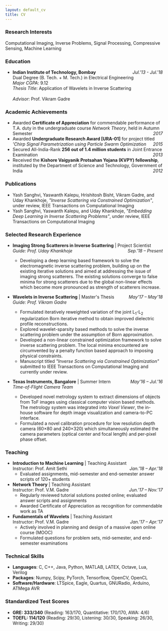 ```yaml
---
layout: default_cv
title: CV
---
```

### Research Interests
Computational Imaging, Inverse Problems, Signal Processing, Compressive Sensing, Machine Learning

### Education
* **Indian Institute of Technology, Bombay** <i style="float:right">Jul.'13 - Jul.'18</i><br>
	Dual Degree (B. Tech. + M. Tech.) in Electrical Engineering <br>
	_Major CGPA_: 9.12 <br>
	_Thesis Title_: Application of Wavelets in Inverse Scattering <br>	
	_Advisor_: Prof. Vikram Gadre

### Academic Achievements
* Awarded **Certificate of Appreciation** for commendable performance of T.A. duty in the undergraduate course _Network Theory_, held in Autumn Semester <i style="float:right">2017</i>
* Awarded **Undergraduate Research Award [URA-01]** for project titled _'Chirp Signal Parametrization using Particle Swarm Optimization_ <i style="float:right">2015</i>
* Secured All-India-Rank **256 out of 1.4 million students** in Joint Entrance Examination <i style="float:right">2013</i>
* Received the **Kishore Vaigyanik Protsahan Yojana (KVPY) fellowship**, instituted by the Department of Science and Technology, Government of India <i style="float:right">2012</i>

### Publications
* Yash Sanghvi, Yaswanth Kalepu, Hrishitosh Bisht, Vikram Gadre, and Uday Khankhoje, _"Inverse Scattering via Constrained Optimization"_, under review, IEEE Transactions on Computational Imaging
* Yash Sanghvi, Yaswanth Kalepu, and Uday Khankhoje, _"Embedding Deep Learning in Inverse Scattering Problems"_, under review, IEEE Transactions on Computational Imaging

### Selected Research Experience
* **Imaging Strong Scatterers in Inverse Scattering** | Project Scientist <i style="float:right"> Sep.'18 – Present</i><br> 
	_Guide: Prof. Uday Khankhoje_
	- Developing a deep learning based framework to solve the electromagnetic inverse scattering problem, building up on the existing iterative solutions and aimed at addressing the issue of imaging strong scatterers. The existing solutions converge to false minima for strong scatterers due to the global non-linear effects which become more pronounced as strength of scatterers increase. 

* **Wavelets in Inverse Scattering** | Master's Thesis <i style="float:right"> May'17 – May'18 </i><br>
	_Guide: Prof. Vikram Gadre_ <br>
	- Formulated iteratively reweighted variation of the joint L<sub>1</sub>-L<sub>2</sub> regularization Born iterative method to obtain improved dielectric profile reconstructions. <br>
	- Explored wavelet-sparsity based methods to solve the inverse scattering problem under the assumption of Born approximation. <br>
	- Developed a non-linear constrained optimization framework to solve inverse scattering problem. The local minima encountered are circumvented by a penalty function based approach to imposing physical constraints. <br>
	- Manuscript titled _"Inverse Scattering via Constrained Optimization"_ submitted to IEEE Transactions on Computational Imaging and currently under review.

* **Texas Instruments, Bangalore** | Summer Intern <i style="float:right">May’16 – Jul.’16</i><br>
	_Time-of-Flight Camera Team_  <br>
	- Developed novel metrology system to extract dimensions of objects from ToF images using classical computer vision based methods. The metrology system was integrated into _Voxel Viewer_, the in-house software for depth image visualization and camera-to-PC interface.<br>
	- Formulated a novel calibration procedure for low resolution depth camera (60×80 and 240×320) which simultaneously estimated the camera parameters (optical center and focal length) and per-pixel phase offset.

### Teaching
* **Introduction to Machine Learning** | Teaching Assistant  <br>
	Instructor: Prof. Amit Sethi <i style="float:right">Jan.’18 – Apr.’18</i><br>
	- Evaluated assignments, mid-semester and end-semester answer scripts of 120+ students
* **Network Theory** | Teaching Assistant <br> 
	Instructor: Prof. V.M. Gadre <i style="float:right">Jun.’17 – Nov.’17</i><br>
	- Regularly reviewed tutorial solutions posted online; evaluated answer scripts and assignments <br>
	- Awarded Certificate of Appreciation as recognition for commendable work as TA
* **Fundamentals of Wavelets** | Teaching Assistant<br>
	Instructor: Prof. V.M. Gadre <i style="float:right">Jan.’17 – Apr.’17</i><br>
	- Actively involved in planning and design of a massive open online course (MOOC)<br>
	- Formulated questions for problem sets, mid-semester, and end-semester examinations

### Technical Skills
* **Languages**: C, C++, Java, Python, MATLAB, LATEX, Octave, Lua, Verilog
* **Packages**: Numpy, Scipy, PyTorch, Tensorflow, OpenCV, OpenCL
* **Software/Hardware**: LTSpice, Eagle, Quartus, GNURadio, Arduino, ATMega AVR

### Standardized Test Scores	
* **GRE: 333/340** (Reading: 163/170, Quantitative: 170/170, AWA: 4/6)
* **TOEFL: 114/120** (Reading: 29/30, Listening: 30/30, Speaking: 26/30, Writing: 29/30)
